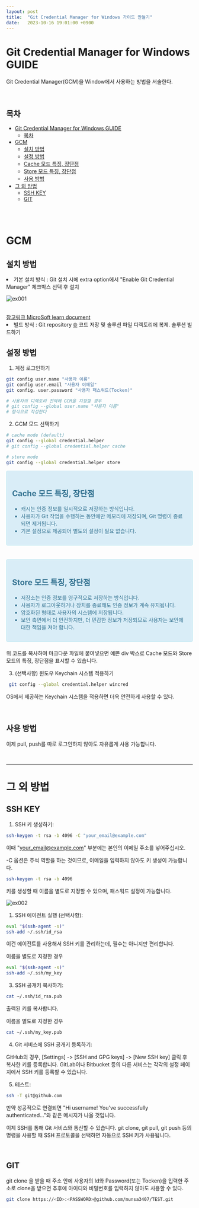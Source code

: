 ```yaml
---
layout: post
title:  "Git Credential Manager for Windows 가이드 만들기"
date:   2023-10-16 19:01:00 +0900
---
```


# Git Credential Manager for Windows GUIDE
Git Credential Manager(GCM)을 Window에서 사용하는 방법을 서술한다.

 <BR>

## 목차

- [Git Credential Manager for Windows GUIDE](#git-credential-manager-for-windows-guide)
  - [목차](#목차)
- [GCM](#gcm)
  - [설치 방법](#설치-방법)
  - [설정 방법](#설정-방법)
  - [Cache 모드 특징, 장단점](#cache-모드-특징-장단점)
  - [Store 모드 특징, 장단점](#store-모드-특징-장단점)
  - [사용 방법](#사용-방법)
- [그 외 방법](#그-외-방법)
  - [SSH KEY](#ssh-key)
  - [GIT](#git)

<BR>
<BR>

# GCM
## 설치 방법
<LI> 기본 설치 방식 : Git 설치 시에 extra option에서 "Enable Git Credential Manager" 체크박스 선택 후 설치

![ex001](https://ifh.cc/g/1p0V4N.png)

<br>
<a href="https://learn.microsoft.com/en-us/azure/devops/repos/git/set-up-credential-managers?view=azure-devops"> 참고링크 MicroSoft learn document</a>

<LI> 빌드 방식 : Git repository <a href="https://github.com/git-ecosystem/git-credential-manager.git">🌐</a> 코드 저장 및 솔루션 파일 디렉토리에 복제. 솔루션 빌드하기


<br>

## 설정 방법
1. 계정 로그인하기

``` bash
git config user.name "사용자 이름"
git config user.email "사용자 이메일"
git config. user.password "사용자 패스워드(Tocken)"

# 사용자의 디렉토리 전역에 GCM을 지정할 경우
# git config --global user.name "사용자 이름"
# 형식으로 작성한다
```

2. GCM 모드 선택하기

``` bash
# cache mode (default)
git config --global credential.helper
# git config --global credential.helper cache

# store mode
git config --global credential.helper store
```


<div style="padding: 15px; border: 1px solid transparent; border-color: transparent; margin-bottom: 20px; border-radius: 4px; color: #31708f; background-color: #d9edf7; border-color: #bce8f1;">

## Cache 모드 특징, 장단점
- 캐시는 인증 정보를 일시적으로 저장하는 방식입니다.
- 사용자가 Git 작업을 수행하는 동안에만 메모리에 저장되며, Git 명령이 종료되면 제거됩니다.
- 기본 설정으로 제공되어 별도의 설정이 필요 없습니다.

</div>
<br>
<div style="padding: 15px; border: 1px solid transparent; border-color: transparent; margin-bottom: 20px; border-radius: 4px; color: #31708f; background-color: #d9edf7; border-color: #bce8f1;">

## Store 모드 특징, 장단점
- 저장소는 인증 정보를 영구적으로 저장하는 방식입니다.
- 사용자가 로그아웃하거나 장치를 종료해도 인증 정보가 계속 유지됩니다. 
- 암호화된 형태로 사용자의 시스템에 저장됩니다.
- 보안 측면에서 더 안전하지만, 더 민감한 정보가 저장되므로 사용자는 보안에 대한 책임을 져야 합니다.

</div>

위 코드를 복사하여 마크다운 파일에 붙여넣으면 예쁜 div 박스로 Cache 모드와 Store 모드의 특징, 장단점을 표시할 수 있습니다.


3. (선택사항) 윈도우 Keychain 시스템 적용하기

 ```bash
  git config --global credential.helper wincred
  ```
  OS에서 제공하는 Keychain 시스템을 적용하면 더욱 안전하게 사용할 수 있다.

<br>

## 사용 방법

이제 pull, push를 따로 로그인하지 않아도 자유롭게 사용 가능합니다.

<br>

---

# 그 외 방법
 
## SSH KEY
1. SSH 키 생성하기:

```bash
ssh-keygen -t rsa -b 4096 -C "your_email@example.com"
```

이때 "your_email@example.com" 부분에는 본인의 이메일 주소를 넣어주십시오.

-C 옵션은 주석 역할을 하는 것이므로, 이메일을 입력하지 않아도 키 생성이 가능합니다.

```bash
ssh-keygen -t rsa -b 4096
```

키를 생성할 때 이름을 별도로 지정할 수 있으며, 패스워드 설정이 가능합니다.

![ex002](https://ifh.cc/g/pwLh8X.png)

1. SSH 에이전트 실행 (선택사항):

```bash
eval "$(ssh-agent -s)"
ssh-add ~/.ssh/id_rsa
```

이건 에이전트를 사용해서 SSH 키를 관리하는데, 필수는 아니지만 편리합니다.

이름을 별도로 지정한 경우
```bash
eval "$(ssh-agent -s)"
ssh-add ~/.ssh/my_key
```

3. SSH 공개키 복사하기:

```bash
cat ~/.ssh/id_rsa.pub
```
출력된 키를 복사합니다.

이름을 별도로 지정한 경우
```bash
cat ~/.ssh/my_key.pub
```


4. Git 서비스에 SSH 공개키 등록하기:

GitHub의 경우, [Settings] -> [SSH and GPG keys] -> [New SSH key] 클릭 후 복사한 키를 등록합니다.
GitLab이나 Bitbucket 등의 다른 서비스는 각각의 설정 페이지에서 SSH 키를 등록할 수 있습니다.

5. 테스트:

```bash
ssh -T git@github.com
```
만약 성공적으로 연결되면 "Hi username! You've successfully authenticated..."와 같은 메시지가 나올 것입니다.

이제 SSH를 통해 Git 서비스와 통신할 수 있습니다. git clone, git pull, git push 등의 명령을 사용할 때 SSH 프로토콜을 선택하면 자동으로 SSH 키가 사용됩니다.


<BR>

## GIT  
git clone 을 받을 때 주소 안에 사용자의 Id와 Password(또는 Tocken)을 입력한 주소로 clone을 받으면 추후에 아이디와 비밀번호를 입력하지 않아도 사용할 수 있다.

```bash
git clone https://<ID>:<PASSWORD>@github.com/munsa3407/TEST.git
```